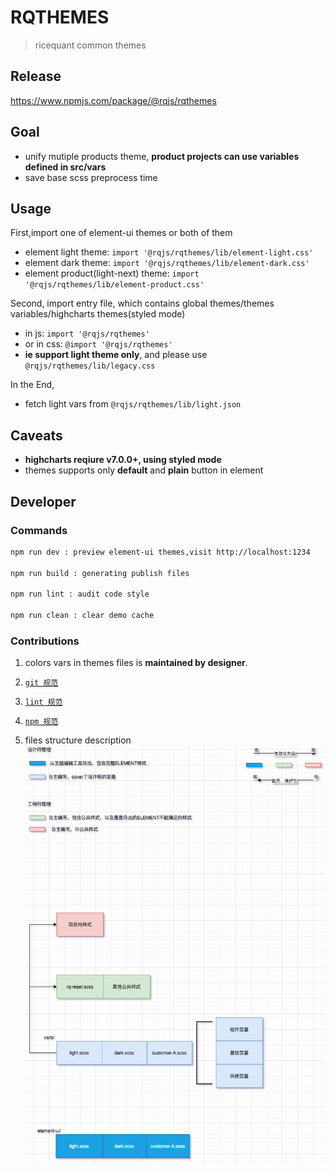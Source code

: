 # RQTHEMES

> ricequant common themes

## Release

https://www.npmjs.com/package/@rqjs/rqthemes

## Goal

- unify mutiple products theme, **product projects can use variables defined in src/vars**
- save base scss preprocess time

## Usage

First,import one of element-ui themes or both of them

- element light theme: `import '@rqjs/rqthemes/lib/element-light.css'`
- element dark theme: `import '@rqjs/rqthemes/lib/element-dark.css'`
- element product(light-next) theme: `import '@rqjs/rqthemes/lib/element-product.css'`

Second, import entry file, which contains global themes/themes variables/highcharts themes(styled mode)

- in js: `import '@rqjs/rqthemes'`
- or in css: `@import '@rqjs/rqthemes'`
- **ie support light theme only**, and please use `@rqjs/rqthemes/lib/legacy.css`

In the End,

- fetch light vars from `@rqjs/rqthemes/lib/light.json`

## Caveats

- **highcharts reqiure v7.0.0+, using styled mode**
- themes supports only **default** and **plain** button in element

## Developer

### Commands

```bash
npm run dev : preview element-ui themes,visit http://localhost:1234

npm run build : generating publish files

npm run lint : audit code style

npm run clean : clear demo cache
```

### Contributions

1. colors vars in themes files is **maintained by designer**.

2. [`git 规范`](http://wiki.ricequant.com/pages/viewpage.action?pageId=17269198)

3. [`lint 规范`](http://wiki.ricequant.com/pages/viewpage.action?pageId=45875427)

4. [`npm 规范`](http://wiki.ricequant.com/pages/viewpage.action?pageId=52232790)

5. files structure description  
   ![structure](rqthemes.png)
